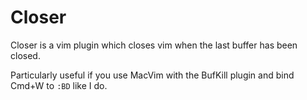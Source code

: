 # Closer
Closer is a vim plugin which closes vim when the last buffer has been closed.

Particularly useful if you use MacVim with the BufKill plugin and bind Cmd+W to `:BD` like I do.
